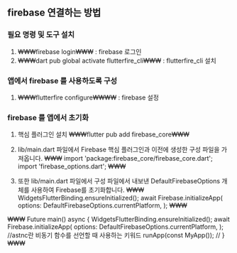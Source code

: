 ## firebase 연결하는 방법 
### 필요 명령 및 도구 설치
1. ₩₩₩firebase login₩₩₩ : firebase 로그인
2. ₩₩₩dart pub global activate flutterfire_cli₩₩₩ : flutterfire_cli 설치

### 앱에서 firebase 를 사용하도록 구성
1. ₩₩₩flutterfire configure₩₩₩₩ : firebase 설정

### firebase 를 앱에서 초기화
1. 핵심 플러그인 설치
₩₩₩flutter pub add firebase_core₩₩₩

2. lib/main.dart 파일에서 Firebase 핵심 플러그인과 이전에 생성한 구성 파일을 가져옵니다.
₩₩₩
import 'package:firebase_core/firebase_core.dart';
import 'firebase_options.dart';
₩₩₩

3. 또한 lib/main.dart 파일에서 구성 파일에서 내보낸 DefaultFirebaseOptions 개체를 사용하여 Firebase를 초기화합니다.
₩₩₩
WidgetsFlutterBinding.ensureInitialized();
await Firebase.initializeApp(
  options: DefaultFirebaseOptions.currentPlatform,
);
₩₩₩

₩₩₩
Future<void> main() async {
  WidgetsFlutterBinding.ensureInitialized();
  await Firebase.initializeApp(
    options: DefaultFirebaseOptions.currentPlatform,
  );
  //astnc란 비동기 함수를 선언할 때 사용하는 키워드
  runApp(const MyApp()); //
}
₩₩₩